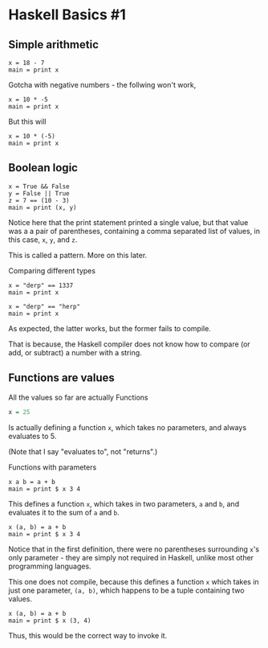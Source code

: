 # Haskell Basics #1

## Simple arithmetic

``` active haskell
x = 18 - 7
main = print x
```

Gotcha with negative numbers - the follwing won't work,

``` active haskell
x = 10 * -5
main = print x
```

But this will

``` active haskell
x = 10 * (-5)
main = print x
```
## Boolean logic

``` active haskell
x = True && False
y = False || True
z = 7 == (10 - 3)
main = print (x, y)
```

Notice here that the print statement printed a single value,
but that value was a a pair of parentheses,
containing a comma separated list of values,
in this case, `x`, `y`, and `z`.

This is called a pattern. More on this later.

Comparing different types

``` active haskell
x = "derp" == 1337
main = print x
```
``` active haskell
x = "derp" == "herp"
main = print x
```
As expected, the latter works, but the former fails to compile.

That is because, the Haskell compiler does not know how to compare
(or add, or subtract) a number with a string.

## Functions are values

All the values so far are actually Functions

``` haskell
x = 25
```

Is actually defining a function `x`,
which takes no parameters, and always evaluates to 5.

(Note that I say "evaluates to", not "returns".)

Functions with parameters

``` active haskell
x a b = a + b
main = print $ x 3 4
```

This defines a function `x`,
which takes in two parameters, `a` and `b`,
and evaluates it to the sum of `a` and `b`.

``` active haskell
x (a, b) = a + b
main = print $ x 3 4
```

Notice that in the first definition,
there were no parentheses surrounding `x`'s only parameter -
they are simply not required in Haskell, 
unlike most other programming languages.

This one does not compile, because
this defines a function `x`
which takes in just one parameter, `(a, b)`,
which happens to be a tuple containing two values.

``` active haskell
x (a, b) = a + b
main = print $ x (3, 4)
```

Thus, this would be the correct way to invoke it.


